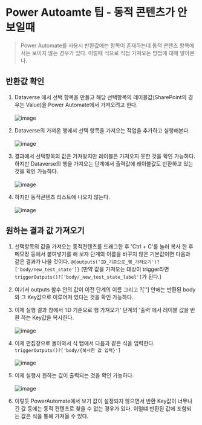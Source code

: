 # Power Autoamte 팁 - 동적 콘텐츠가 안보일때
> Power Automate를 사용시 반환값에는 항목이 존재하는데 동적 콘텐츠 항목에서는 보이지 않는 경우가 있다. 이럴때 식으로 직접 가져오는 방법에 대해 알아본다.


## 반환값 확인
1. Dataverse 에서 선택 항목을 만들고 해당 선택항목의 레이블값(SharePoint의 경우는 Value)을 Power Automate에서 가져오려고 한다.<br><br> ![image](https://user-images.githubusercontent.com/39551265/187469631-02ed7a1f-70a4-4a97-8509-3478b980e5a6.png)<br>

2.  Dataverse의 가져온 행에서 선택 항목을 가져오는 작업을 추가하고 실행해본다. <br><br>![image](https://user-images.githubusercontent.com/39551265/187470885-7e24aa9f-bc3f-43a9-8889-3a8cd963ebcd.png)<br>

3. 결과에서 선택항목의 값은 가져왔지만 레이블은 가져오지 못한 것을 확인 가능하다. 하지만 Dataverse의 행을 가져오는 단계에서 출력값에 레이블값도 반환하고 있는 것을 확인 가능하다.<br><br>![image](https://user-images.githubusercontent.com/39551265/187471622-0a1e4a4f-26b0-453e-8b71-2fc57942c4c9.png)<br>

4. 하지만 동적콘텐츠 리스트에 나오지 않는다.<br><br>![image](https://user-images.githubusercontent.com/39551265/187475257-3283dec8-2be8-44c8-b3a9-7bd8bb192a85.png)<br>


## 원하는 결과 값 가져오기

1. 선택항목의 값을 가져오는 동적컨텐츠를 드래그한 후 'Ctrl + C'를 눌러 복사 한 후 메모장 등에서 붙여넣기를 해 보자 단계의 이름을 바꾸지 않은 기본값이면 다음과 같은 결과가 나올 것이다. `@{outputs('ID_기준으로_행_가져오기')?['body/new_test_state']}` (만약 값을 가져오는 대상이 trigger라면 `triggerOutputs()?['body/_new_test_state_label']`가 된다.)

2. 여기서 outputs 함수 안의 값이 이전 단계의 이름 그리고 ?[''] 안에는 반환된 body와 그 Key값으로 이루어져 있다는 것을 확인 가능하다.

3. 이제 실행 결과 창에서 'ID 기준으로 행 가져오기' 단계의 '출력'에서 레이블 값을 반환 하는 Key값을 복사한다.<br><br>![image](https://user-images.githubusercontent.com/39551265/187479153-04d7b6d0-811d-402e-a46e-aa02ee3834df.png)<br>

4. 이제 편집창으로 돌아와서 식 탭에서 다음과 같은 식을 입력한다. `triggerOutputs()?['body/{복사한 값 입력}']`<br><br>![image](https://user-images.githubusercontent.com/39551265/187479516-5b087729-6bc1-445e-a0c6-fcc94ba5385f.png)<br>

5. 이제 실행시 원하는 값이 출력되는 것을 확인 가능하다.<br><br>![image](https://user-images.githubusercontent.com/39551265/187479757-2d1b69cd-ae61-4981-800e-df7a814ac4b9.png)<br>

6. 이렇듯 PowerAutomate에서 보기 값이 설정되지 않으면서 반환 Key값이 너무나 긴 값 등에는 동적 컨텐츠로 찾을 수 없는 경우가 있다. 이럴떄 반환된 값에 포함되는 값은 식을 통해 가져올 수 있다.